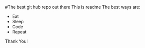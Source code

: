 #The best git hub repo out there
This is readme
The best ways are:
- Eat
- Sleep
- Code
- Repeat

Thank You!
